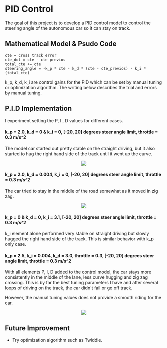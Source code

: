# PID Control
The goal of this project is to develop a PID control model to control the steering angle of the autonomous car so it can stay on track.

## Mathematical Model & Psudo Code

```
cte = cross track error
cte_dot = cte - cte previos
total_cte += cte
steering_angle = -k_p * cte - k_d * (cte - cte_previos) - k_i * (total_cte)
```
k_p, k_d, k_i are control gains for the PID which can be set by manual tuning or optimization algorithm.
The writing below describes the trial and errors by manual tuning.

## P.I.D Implementation
I experiment setting the P, I , D values for different cases.
#### k_p = 2.0, k_d = 0 & k_i = 0, [-20, 20] degrees steer angle limit, throttle = 0.3 m/s^2
The model car started out pretty stable on the straight driving, but it also started to hug the right hand side of the track until it went up the curve. 

<p align="center">
  <img src = "https://github.com/ancabilloni/PID-Control/blob/master/gif/P.gif">
</p>


#### k_p = 2.0, k_d = 0.004, k_i = 0, [-20, 20] degrees steer angle limit, throttle = 0.3 m/s^2
The car tried to stay in the middle of the road somewhat as it moved in zig zag. 

<p align="center">
  <img src ="https://github.com/ancabilloni/PID-Control/blob/master/gif/PD.gif">
</p>
 
#### k_p = 0 & k_d = 0, k_i = 3.1, [-20, 20] degrees steer angle limit, throttle = 0.3 m/s^2
k_i element alone performed very stable on straight driving but slowly hugged the right hand side of the track. This is similar behavior with k_p only case.

#### k_p = 2.5, k_i = 0.004, k_d = 3.0, throttle = 0.3, [-20, 20] degrees steer angle limit, throttle = 0.3 m/s^2
With all elements P, I, D added to the control model, the car stays more consistently in the middle of the lane, less curve hugging and zig zag crossing. This is by far the best tuning parameters I have and after several loops of driving on the track, the car didn't fail or go off track.

However, the manual tuning values does not provide a smooth riding for the car.

<p align="center">
  <img src = "https://github.com/ancabilloni/PID-Control/blob/master/gif/PID.gif">
</p>

## Future Improvement
- Try optimization algorithm such as Twiddle.


